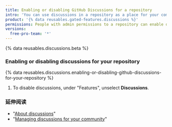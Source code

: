 ```yaml
---
title: Enabling or disabling GitHub Discussions for a repository
intro: 'You can use discussions in a repository as a place for your community to have conversations, ask questions, and post answers without scoping work in an issue.'
product: '{% data reusables.gated-features.discussions %}'
permissions: People with admin permissions to a repository can enable discussions for the repository.
versions:
  free-pro-team: '*'
---
```


{% data reusables.discussions.beta %}

### Enabling or disabling discussions for your repository

{% data reusables.discussions.enabling-or-disabling-github-discussions-for-your-repository %}
1. To disable discussions, under "Features", unselect **Discussions**.

### 延伸阅读

- "[About discussions](/discussions/collaborating-with-your-community-using-discussions/about-discussions)"
- "[Managing discussions for your community](/discussions/managing-discussions-for-your-community)"
